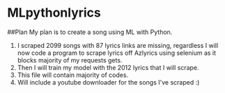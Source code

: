 # MLpythonlyrics
##Plan
My plan is to create a song using ML with Python.
1. I scraped 2099 songs with 87 lyrics links are missing, regardless I will now code a program to scrape lyrics off Azlyrics using selenium as it blocks majority 
   of my requests gets.
2. Then I will train my model with the 2012 lyrics that I will scrape.
3. This file will contain majority of codes.
4. Will include a youtube downloader for the songs I've scraped :) 
